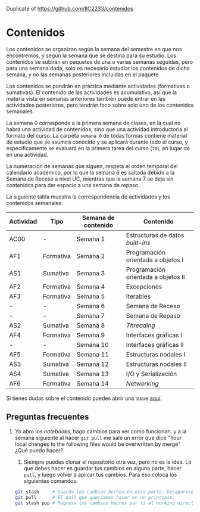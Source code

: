 Duplicate of https://github.com/IIC2233/contenidos



# Contenidos

Los contenidos se organizan según la semana del semestre en que nos encontremos, y según la semana que se destina para su estudio. Los contenidos se subirán en paquetes de una o varias semanas seguidas, pero para una semana dada, solo es necesario estudiar los contenidos de dicha semana, y no las semanas posteriores incluidas en el paquete.

Los contenidos se pondrán en práctica mediante actividades (formativas o sumativas). El contenido de las actividades es acumulativo, así que la materia vista en semanas anteriores también puede entrar en las actividades posteriores, pero tendrán foco sobre solo uno de los contenidos semanales.

La semana 0 corresponde a la primera semana de clases, en la cual no habrá una actividad de contenidos, sino que una actividad introductoria al formato del curso. La carpeta `semana 0` de todas formas contiene material de estudio que se asumirá conocido y se aplicará durante todo el curso, y específicamente se evaluará en la primera tarea del curso (`T0`), en lugar de en una actividad.

La numeración de semanas que siguen, respeta el orden temporal del calendario académico, por lo que la semana 6 es saltada debido a la Semana de Receso a nivel UC, mientras que la semana 7 se deja sin contenidos para dar espacio a una semana de repaso.

La siguiente tabla muestra la correspondencia de actividades y los contenidos semanales:

| Actividad | Tipo      | Semana de contenido | Contenido                           |
| --------- | --------- | ------------------- | ----------------------------------- |
| AC00      | -         | Semana 1            | Estructuras de datos _built-ins_    |
| AF1       | Formativa | Semana 2            | Programación orientada a objetos I  |
| AS1       | Sumativa  | Semana 3            | Programación orientada a objetos II |
| AF2       | Formativa | Semana 4            | Excepciones                         |
| AF3       | Formativa | Semana 5            | Iterables                           |
| -         | -         | Semana 6            | Semana de Receso                    |
| -         | -         | Semana 7            | Semana de Repaso                    |
| AS2       | Sumativa  | Semana 8            | _Threading_                         |
| AF4       | Formativa | Semana 9            | Interfaces gráficas I               |
| -         | -         | Semana 10           | Interfaces gráficas II              |
| AF5       | Formativa | Semana 11           | Estructuras nodales I               |
| AS3       | Sumativa  | Semana 12           | Estructuras nodales II              |
| AS4       | Sumativa  | Semana 13           | I/O y Serialización                 |
| AF6       | Formativa | Semana 14           | _Networking_                        |


Si tienes dudas sobre el contenido puedes abrir una issue [aquí](https://github.com/IIC2233/Syllabus/issues).

## Preguntas frecuentes

1. Yo abro los _notebooks_, hago cambios para ver como funcionan, y a la semana siguiente al hacer `git pull` me sale un error que dice "Your local changes to the following files would be overwritten by merge" ¿Qué puedo hacer?

   1. Siempre puedes clonar el repositorio otra vez, pero no es la idea. Lo que debes hacer es guardar tus cambios en alguna parte, hacer `pull`, y luego volver a aplicar tus cambios. Para eso coloca los siguientes comandos:

     ```bash
     git stash     # Guarda los cambios hechos en otra parte. Desaparecen del working directory.
     git pull      # El pull que queríamos hacer en un principio.
     git stash pop # Regresa los cambios hechos por ti al working directory.
     ```
